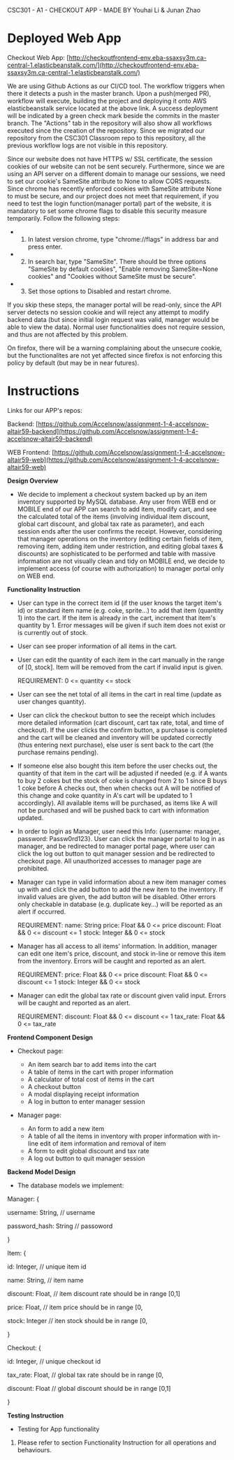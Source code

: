 CSC301 - A1 - CHECKOUT APP - MADE BY Youhai Li & Junan Zhao
# Deployed Web App
Checkout Web App: [http://checkoutfrontend-env.eba-ssaxsy3m.ca-central-1.elasticbeanstalk.com/](http://checkoutfrontend-env.eba-ssaxsy3m.ca-central-1.elasticbeanstalk.com/)

We are using Github Actions as our CI/CD tool. The workflow triggers when there it detects a push in the master branch. Upon a push(merged PR), workflow will execute, building the project and deploying it onto AWS elasticbeanstalk service located at the above link. A success deployment will be indicated by a green check mark beside the commits in the master branch. The "Actions" tab in the repository will also show all workflows executed since the creation of the repository. Since we migrated our repository from the CSC301 Classroom repo to this repository, all the previous workflow logs are not visible in this repository.

Since our website does not have HTTPS w/ SSL certificate, the session cookies of our website can not be sent securely. Furthermore, since we are using an API server on a different domain to manage our sessions, we need to set our cookie's SameSite attribute to None to allow CORS requests. Since chrome has recently enforced cookies with SameSite attribute None to must be secure, and our project does not meet that requirement, if you need to test the login function(manager portal) part of the website, it is mandatory to set some chrome flags to disable this security measure temporarily. Follow the following steps:
 - 1. In latest version chrome, type "chrome://flags" in address bar and press enter.
 - 2. In search bar, type "SameSite". There should be three options "SameSite by default cookies", "Enable removing SameSite=None cookies" and "Cookies without SameSite must be secure".
 - 3. Set those options to Disabled and restart chrome.

If you skip these steps, the manager portal will be read-only, since the API server detects no session cookie and will reject any attempt to modify backend data (but since initial login request was valid, manager would be able to view the data). Normal user functionalities does not require session, and thus are not affected by this problem.

On firefox, there will be a warning complaining about the unsecure cookie, but the functionalites are not yet affected since firefox is not enforcing this policy by default (but may be in near futures).

# Instructions

Links for our APP&#39;s repos:

Backend: [https://github.com/Accelsnow/assignment-1-4-accelsnow-altair59-backend](https://github.com/Accelsnow/assignment-1-4-accelsnow-altair59-backend)

WEB Frontend: [https://github.com/Accelsnow/assignment-1-4-accelsnow-altair59-web](https://github.com/Accelsnow/assignment-1-4-accelsnow-altair59-web)

**Design Overview**

- We decide to implement a checkout system backed up by an item inventory supported by MySQL database. Any user from WEB end or MOBILE end of our APP can search to add item, modify cart, and see the calculated total of the items (involving individual item discount, global cart discount, and global tax rate as parameter), and each session ends after the user confirms the receipt. However, considering that manager operations on the inventory (editing certain fields of item, removing item, adding item under restriction, and editing global taxes &amp; discounts) are sophisticated to be performed and table with massive information are not visually clean and tidy on MOBILE end, we decide to implement access (of course with authorization) to manager portal only on WEB end.

**Functionality Instruction**

- User can type in the correct item id (if the user knows the target item&#39;s id) or standard item name (e.g. coke, sprite…) to add that item (quantity 1) into the cart. If the item is already in the cart, increment that item&#39;s quantity by 1. Error messages will be given if such item does not exist or is currently out of stock.

- User can see proper information of all items in the cart.

- User can edit the quantity of each item in the cart manually in the range of [0, stock]. Item will be removed from the cart if invalid input is given.

  REQUIREMENT:
  0 <= quantity <= stock

- User can see the net total of all items in the cart in real time (update as user changes quantity).

- User can click the checkout button to see the receipt which includes more detailed information (cart discount, cart tax rate, total, and time of checkout). If the user clicks the confirm button, a purchase is completed and the cart will be cleaned and inventory will be updated correctly (thus entering next purchase), else user is sent back to the cart (the purchase remains pending).

- If someone else also bought this item before the user checks out, the quantity of that item in the cart will be adjusted if needed (e.g. if A wants to buy 2 cokes but the stock of coke is changed from 2 to 1 since B buys 1 coke before A checks out, then when checks out A will be notified of this change and coke quantity in A&#39;s cart will be updated to 1 accordingly). All available items will be purchased, as items like A will not be purchased and will be pushed back to cart with information updated.

- In order to login as Manager, user need this Info: {username: manager, password: Passw0rd123}. User can click the manager portal to log in as manager, and be redirected to manager portal page, where user can click the log out button to quit manager session and be redirected to checkout page. All unauthorized accesses to manager page are prohibited.

- Manager can type in valid information about a new item manager comes up with and click the add button to add the new item to the inventory. If invalid values are given, the add button will be disabled. Other errors only checkable in database (e.g. duplicate key…) will be reported as an alert if occurred.

  REQUIREMENT:
  name: String
  price: Float &amp;&amp; 0 <= price
  discount: Float &amp;&amp; 0 <= discount <= 1
  stock: Integer &amp;&amp; 0 <= stock

- Manager has all access to all items&#39; information. In addition, manager can edit one item&#39;s price, discount, and stock in-line or remove this item from the inventory. Errors will be caught and reported as an alert.

  REQUIREMENT:
  price: Float &amp;&amp; 0 <= price
  discount: Float &amp;&amp; 0 <= discount <= 1
  stock: Integer &amp;&amp; 0 <= stock

- Manager can edit the global tax rate or discount given valid input. Errors will be caught and reported as an alert.

  REQUIREMENT:
  discount: Float &amp;&amp; 0 <= discount <= 1
  tax\_rate: Float &amp;&amp; 0 <= tax\_rate

**Frontend Component Design**

- Checkout page:
  - An item search bar to add items into the cart
  - A table of items in the cart with proper information
  - A calculator of total cost of items in the cart
  - A checkout button
  - A modal displaying receipt information
  - A log in button to enter manager session

- Manager page:
  - An form to add a new item
  - A table of all the items in inventory with proper information with in-line edit of item information and removal of item
  - A form to edit global discount and tax rate
  - A log out button to quit manager session

**Backend Model Design**

  - The database models we implement:

  Manager: {

  username: String, // username

  password\_hash: String // passoword

  }

  Item: {

  id: Integer, // unique item id

  name: String, // item name

  discount: Float, // item discount rate should be in range [0,1]

  price: Float, // item price should be in range [0,

  stock: Integer // iten stock should be in range [0,

  }

  Checkout: {

  id: Integer, // unique checkout id

  tax\_rate: Float, // global tax rate should be in range [0,

  discount: Float // global discount should be in range [0,1]

  }

**Testing Instruction**

- Testing for App functionality

1. Please refer to section Functionality Instruction for all operations and behaviours.
